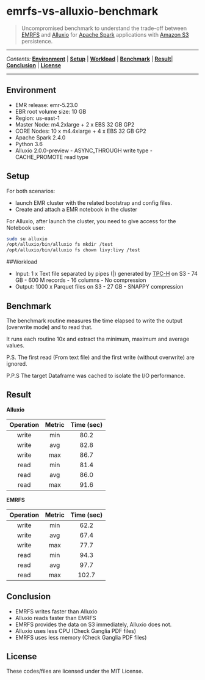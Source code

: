 # emrfs-vs-alluxio-benchmark

> Uncompromised benchmark to understand the trade-off between [EMRFS](https://docs.aws.amazon.com/emr/latest/ManagementGuide/emr-fs.html) and [Alluxio](https://www.alluxio.io/) for [Apache Spark](https://spark.apache.org/) applications with [Amazon S3](https://aws.amazon.com/s3/) persistence.

---

*Contents:* **[Environment](#Environment)** | **[Setup](#Setup)** | **[Workload](#Workload)** | **[Benchmark](#Benchmark)** | **[Result](#Result)**| **[Conclusion](#Conclusion)** | **[License](#License)**

---

## Environment

* EMR release: emr-5.23.0
* EBR root volume size: 10 GB
* Region: us-east-1
* Master Node: m4.2xlarge + 2 x EBS 32 GB GP2
* CORE Nodes: 10 x m4.4xlarge + 4 x EBS 32 GB GP2
* Apache Spark 2.4.0
* Python 3.6
* Alluxio 2.0.0-preview - ASYNC_THROUGH write type - CACHE_PROMOTE read type

## Setup

For both scenarios:
 - launch EMR cluster with the related bootstrap and config files.
 - Create and attach a EMR notebook in the cluster

For Alluxio, after launch the cluster, you need to give access for the Notebook user:

```sh
sudo su alluxio
/opt/alluxio/bin/alluxio fs mkdir /test
/opt/alluxio/bin/alluxio fs chown livy:livy /test
```

##Workload

* Input: 1 x Text file separated by pipes (|) generated by [TPC-H](http://www.tpc.org/tpch/) on S3 - 74 GB - 600 M records - 16 columns - No compression
* Output: 1000 x Parquet files on S3 - 27 GB - SNAPPY compression

## Benchmark

The benchmark routine measures the time elapsed to write the output (overwrite mode) and to read that.

It runs each routine 10x and extract tha minimum, maximum and average values.

P.S. The first read (From text file) and the first write (without overwrite) are ignored.

P.P.S The target Dataframe was cached to isolate the I/O performance. 

## Result

**Alluxio**

| Operation | Metric | Time (sec) |
|:---------:|:------:|:----------:|
|   write   |   min  |    80.2    |
|   write   |   avg  |    82.8    |
|   write   |   max  |    86.7    |
|    read   |   min  |    81.4    |
|    read   |   avg  |    86.0    |
|    read   |   max  |    91.6    |

**EMRFS**

| Operation | Metric | Time (sec) |
|:---------:|:------:|:----------:|
|   write   |   min  |    62.2    |
|   write   |   avg  |    67.4    |
|   write   |   max  |    77.7    |
|    read   |   min  |    94.3    |
|    read   |   avg  |    97.7    |
|    read   |   max  |    102.7   |

## Conclusion

* EMRFS writes faster than Alluxio
* Alluxio reads faster than EMRFS
* EMRFS provides the data on S3 immediately, Alluxio does not.
* Alluxio uses less CPU (Check Ganglia PDF files)
* EMRFS uses less memory (Check Ganglia PDF files)

## License

These codes/files are licensed under the MIT License. 
